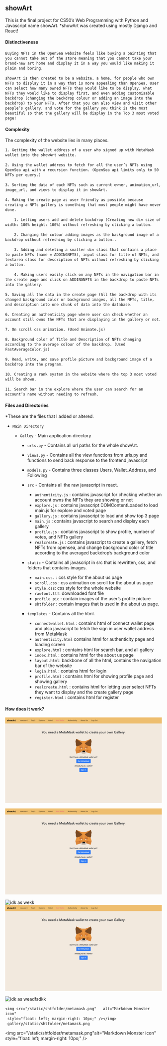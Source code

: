 ## showArt

This is the final project for CS50’s Web Programming with Python and Javascript name showArt.
*showArt was created using mostly Django and React!

#### Distinctiveness
	
	Buying NFTs in the OpenSea website feels like buying a painting that you cannot take out of the store meaning that you cannot take your brand-new art home and display it in a way you would like making it plain and boring.

	showArt is then created to be a website, a home, for people who own NFTs to display it in a way that is more appealing than OpenSea. User can select how many owned NFTs they would like to be display, what NFTs they would like to display first, and even adding customisable backdrop (changing the backdrop colour or adding an image into the backdrop) to your NFTs. After that you can also view and visit other people’s gallery, and vote for the gallery you think is the most beautiful so that the gallery will be display in the Top 3 most voted page! 



#### Complexity

The complexity of the website lies in many places. 
	
	1. Getting the wallet address of a user who signed up with MetaMask wallet into the showArt website.
	
	2. Using the wallet address to fetch for all the user’s NFTs using OpenSea api with a recursion function. (OpenSea api limits only to 50 NFTs per query.)

	3. Sorting the data of each NFTs such as current owner, animation_url, image_url, and views to display it in showArt. 

	4. Making the create page as user friendly as possible because creating a NFTs gallery is something that most people might have never done. 
		
		1. Letting users add and delete backdrop (Creating new div size of width: 100% height: 100%) without refreshing by clicking a button.
		
		2. Changing the colour adding images as the background image of a backdrop without refreshing by clicking a button..
		
		3. Adding and deleting a smaller div class that contains a place to paste NFTs (name = ADDINGNFTS), input class for title of NFTs, and textarea class for description of NFTs without refreshing by clicking a button. 

		4. Making users easily click on any NFTs in the navigation bar in the create page and click on ADDINGNFTS in the backdrop to paste NFTs into the gallery.
	
	5. Saving all the data in the create page (All the backdrop with its changed background color or background images, all the NFTs, title, and description into one chunk of data into the database. 
	
	6. Creating an authenticity page where user can check whether an account still owns the NFTs that are displaying in the gallery or not. 

	7. On scroll css animation. (Used Animate.js)
	
	8. Background color of Title and Description of NFTs changing according to the average colour of the backdrop. (Used FastAverageColor.js)

	9. Read, write, and save profile picture and background image of a backdrop into the program. 

	10. Creating a rank system in the website where the top 3 most voted will be shown. 

	11. Search bar in the explore where the user can search for an account’s name without needing to refresh.

#### Files and Directories
*These are the files that I added or altered.

- `Main Directory`
	- `Galley` - Main application directory

		- `urls.py` - Contains all url paths for the whole showArt.
		- `views.py` - Contains all the view functions from urls.py and functions to send back response to the frontend javascript
		- `models.py` - Contains three classes Users, Wallet_Address, and Following
		
		- `src` - Contains all the raw javascript in react.
			- `authenticity.js` : contains javascript for checking whether an account owns the NFTs they are showing or not
			- `explore.js` :  contains javascript DOMContentLoaded to load main.js for explore and voted page
			- `gallery.js` : contains javascript to load and show top 3 page
			- `main.js`  :  contains javascript to search and display each gallery
			- `profile.js` : contains javascript to show profile, number of votes, and NFTs gallery
			- `realcreate.js` : contains javascript to create a gallery, fetch NFTs from opensea, and change background color of title according to the averaged backdrop’s background color
		
		- `static` - Contains all javascript in src that is rewritten, css, and folders that contains images.
		    - `main.css.` : css style for the about us page
            - `scroll.css` : css animation on scroll for the about us page
            - `style.css`: css style for the whole website
            - `rawfont.ttf`: downloaded font file
            - `profile_pic` : contain images of the user’s profile picture 
            - `shtfolder` : contain images that is used in the about us page.
		
		- `templates` - Contains all the html.
			- `connectwallet.html` : contains html of connect wallet page and also javascript to fetch the sign in user wallet address from MetaMask
            - `authenticity.html`  contains html for authenticity page and loading screen
            - `explore.html` : contains html for search bar, and all gallery
            - `index.html` : contains html for the about us page
            - `layout.html`: backbone of all the html, contains the navigation bar of the website
            - `login.html` : contains html for login 
            - `profile.html` : contains html for showing profile page and showing gallery	
            - `realcreate.html` : contains html for letting user select NFTs they want to display and the create gallery page
            - `register.html` : contains html for register

#### How does it work?

![what is this ](/gallery/static/shtfolder/metamask.png)
	
![what is this ](./gallery/static/shtfolder/metamask.png)

![idk as wekk](/static/shtfolder/metamask.png)
![idk as wekk](./static/shtfolder/metamask.png)


![idk as weadfsdkk](/Users/wilachat16/Desktop/nftsart-main/gallery/static/shtfolder/metamask.png)
	
	<img src="/static/shtfolder/metamask.png"   alt="Markdown Monster icon"
     style="float: left; margin-right: 10px;" /></img>
	 gallery/static/shtfolder/metamask.png

<img src="/static/shtfolder/metamask.png"alt="Markdown Monster icon"
     style="float: left; margin-right: 10px;" /></img>



